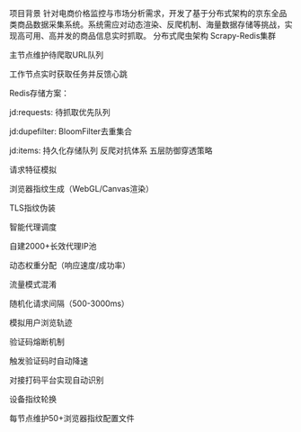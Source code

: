 项目背景
针对电商价格监控与市场分析需求，开发了基于分布式架构的京东全品类商品数据采集系统。系统需应对动态渲染、反爬机制、海量数据存储等挑战，实现高可用、高并发的商品信息实时抓取。
分布式爬虫架构
Scrapy-Redis集群

主节点维护待爬取URL队列

工作节点实时获取任务并反馈心跳

Redis存储方案：

jd:requests: 待抓取优先队列

jd:dupefilter: BloomFilter去重集合

jd:items: 持久化存储队列
反爬对抗体系
五层防御穿透策略

请求特征模拟

浏览器指纹生成（WebGL/Canvas渲染）

TLS指纹伪装

智能代理调度

自建2000+长效代理IP池

动态权重分配（响应速度/成功率）

流量模式混淆

随机化请求间隔（500-3000ms）

模拟用户浏览轨迹

验证码熔断机制

触发验证码时自动降速

对接打码平台实现自动识别

设备指纹轮换

每节点维护50+浏览器指纹配置文件
